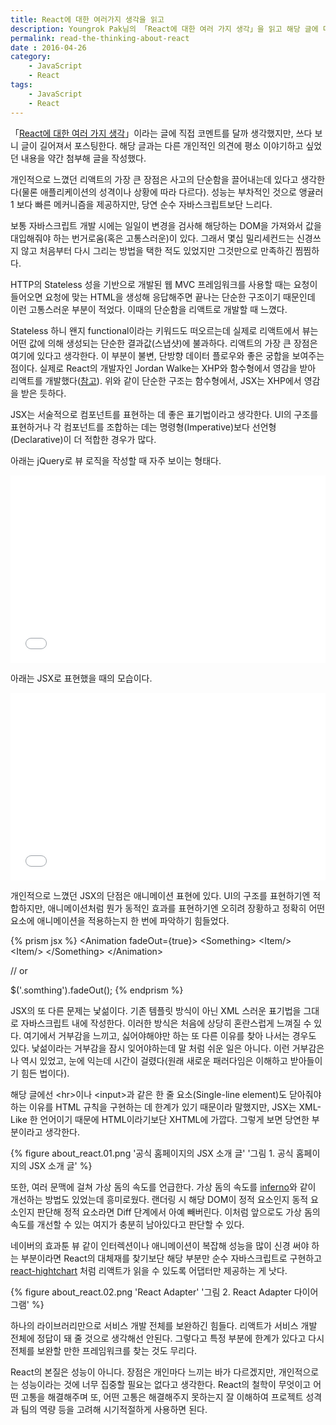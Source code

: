 ```yaml
---
title: React에 대한 여러가지 생각을 읽고
description: Youngrok Pak님의 「React에 대한 여러 가지 생각」을 읽고 해당 글에 대한 개인적인 의견과 React에 관해 평소에 이야기하고 싶었던 내용을 함께 이야기합니다.
permalink: read-the-thinking-about-react
date : 2016-04-26
category:
    - JavaScript
    - React
tags:
    - JavaScript
    - React
---
```


「[React에 대한 여러 가지 생각](http://youngrok.com/React%EC%97%90%20%EB%8C%80%ED%95%9C%20%EC%97%AC%EB%9F%AC%20%EA%B0%80%EC%A7%80%20%EC%83%9D%EA%B0%81#_=_)」이라는 글에 직접 코멘트를 달까 생각했지만, 쓰다 보니 글이 길어져서 포스팅한다. 해당 글과는 다른 개인적인 의견에 평소 이야기하고 싶었던 내용을 약간 첨부해 글을 작성했다.

개인적으로 느꼈던 리액트의 가장 큰 장점은 사고의 단순함을 끌어내는데 있다고 생각한다(물론 애플리케이션의 성격이나 상황에 따라 다르다). 성능는 부차적인 것으로 앵귤러1 보다 빠른 메커니즘을 제공하지만, 당연 순수 자바스크립트보단 느리다.

보통 자바스크립트 개발 시에는 일일이 변경을 검사해 해당하는 DOM을 가져와서 값을 대입해줘야 하는 번거로움(혹은 고통스러운)이 있다. 그래서 몇십 밀리세컨드는 신경쓰지 않고 처음부터 다시 그리는 방법을 택한 적도 있었지만 그것만으로 만족하긴 찜찜하다.

HTTP의 Stateless 성을 기반으로 개발된 웹 MVC 프레임워크를 사용할 때는 요청이 들어오면 요청에 맞는 HTML을 생성해 응답해주면 끝나는 단순한 구조이기 때문인데 이런 고통스러운 부분이 적었다. 이때의 단순함을 리액트로 개발할 때 느꼈다.

Stateless 하니 왠지 functional이라는 키워드도 떠오르는데 실제로 리액트에서 뷰는 어떤 값에 의해 생성되는 단순한 결과값(스냅샷)에 불과하다. 리액트의 가장 큰 장점은 여기에 있다고 생각한다. 이 부분이 불변, 단방향 데이터 플로우와 좋은 궁합을 보여주는 점이다. 실제로 React의 개발자인 Jordan Walke는 XHP와 함수형에서 영감을 받아 리액트를 개발했다([참고](https://www.quora.com/How-was-the-idea-to-develop-React-conceived-and-how-many-people-worked-on-developing-it-and-implementing-it-at-Facebook)). 위와 같이 단순한 구조는 함수형에서, JSX는 XHP에서 영감을 받은 듯하다.

JSX는 서술적으로 컴포넌트를 표현하는 데 좋은 표기법이라고 생각한다. UI의 구조를 표현하거나 각 컴포넌트를 조합하는 데는 명령형(Imperative)보다 선언형(Declarative)이 더 적합한 경우가 많다.

아래는 jQuery로 뷰 로직을 작성할 때 자주 보이는 형태다.

<iframe width="100%" height="300" src="//jsfiddle.net/uyeong21c/b5L5f3t9/5/embedded/js,css,html,result" allowfullscreen="allowfullscreen" frameborder="0"></iframe>

아래는 JSX로 표현했을 때의 모습이다.

<iframe width="100%" height="300" src="//jsfiddle.net/uyeong21c/h9y8o7ez/5/embedded/js,css,html,result" allowfullscreen="allowfullscreen" frameborder="0"></iframe>

개인적으로 느꼈던 JSX의 단점은 애니메이션 표현에 있다. UI의 구조를 표현하기엔 적합하지만, 애니메이션처럼 뭔가 동적인 효과를 표현하기엔 오히려 장황하고 정확히 어떤 요소에 애니메이션을 적용하는지 한 번에 파악하기 힘들었다.

{% prism jsx %}
&lt;Animation fadeOut={true}>
	&lt;Something>
		&lt;Item/>
		&lt;Item/>
	&lt;/Something>
&lt;/Animation>

// or

$('.somthing').fadeOut();
{% endprism %}

JSX의 또 다른 문제는 낯섦이다. 기존 템플릿 방식이 아닌 XML 스러운 표기법을 그대로 자바스크립트 내에 작성한다. 이러한 방식은 처음에 상당히 혼란스럽게 느껴질 수 있다. 여기에서 거부감을 느끼고, 싫어야해야만 하는 또 다른 이유를 찾아 나서는 경우도 있다. 낯섦이라는 거부감을 잠시 잊어야하는데 말 처럼 쉬운 일은 아니다. 이런 거부감은 나 역시 있었고, 눈에 익는데 시간이 걸렸다(원래 새로운 패러다임은 이해하고 받아들이기 힘든 법이다).

해당 글에선 &lt;hr>이나 &lt;input>과 같은 한 줄 요소(Single-line element)도 닫아줘야 하는 이유를 HTML 규칙을 구현하는 데 한계가 있기 때문이라 말했지만, JSX는 XML-Like 한 언어이기 때문에 HTML이라기보단 XHTML에 가깝다. 그렇게 보면 당연한 부분이라고 생각한다.

{% figure about_react.01.png '공식 홈페이지의 JSX 소개 글' '그림 1. 공식 홈페이지의 JSX 소개 글' %}

또한, 여러 문맥에 걸쳐 가상 돔의 속도를 언급한다. 가상 돔의 속도를 [inferno](https://github.com/trueadm/inferno)와 같이 개선하는 방법도 있었는데 흥미로웠다. 랜더링 시 해당 DOM이 정적 요소인지 동적 요소인지 판단해 정적 요소라면 Diff 단계에서 아예 빼버린다. 이처럼 앞으로도 가상 돔의 속도를 개선할 수 있는 여지가 충분히 남아있다고 판단할 수 있다.

네이버의 효과툰 뷰 같이 인터렉션이나 애니메이션이 복잡해 성능을 많이 신경 써야 하는 부분이라면 React의 대체재를 찾기보단 해당 부분만 순수 자바스크립트로 구현하고 [react-hightchart](https://github.com/kirjs/react-highcharts) 처럼 리액트가 읽을 수 있도록 어댑터만 제공하는 게 낫다.

{% figure about_react.02.png 'React Adapter' '그림 2. React Adapter 다이어그램' %}

하나의 라이브러리만으로 서비스 개발 전체를 보완하긴 힘들다. 리액트가 서비스 개발 전체에 정답이 돼 줄 것으로 생각해선 안된다. 그렇다고 특정 부분에 한계가 있다고 다시 전체를 보완할 만한 프레임워크를 찾는 것도 무리다.

React의 본질은 성능이 아니다. 장점은 개인마다 느끼는 바가 다르겠지만, 개인적으로는 성능이라는 것에 너무 집중할 필요는 없다고 생각한다. React의 철학이 무엇이고 어떤 고통을 해결해주며 또, 어떤 고통은 해결해주지 못하는지 잘 이해하여 프로젝트 성격과 팀의 역량 등을 고려해 시기적절하게 사용하면 된다.
